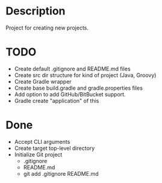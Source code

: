 # Description #

Project for creating new projects.

# TODO #

* Create default .gitignore and README.md files
* Create src dir structure for kind of project (Java, Groovy)
* Create Gradle wrapper
* Create base build.gradle and gradle.properties files
* Add option to add GitHub/BitBucket support.
* Gradle create "application" of this


# Done #

* Accept CLI arguments
* Create target top-level directory
* Initialize Git project
  * .gitignore
  * README.md
  * git add .gitignore README.md
